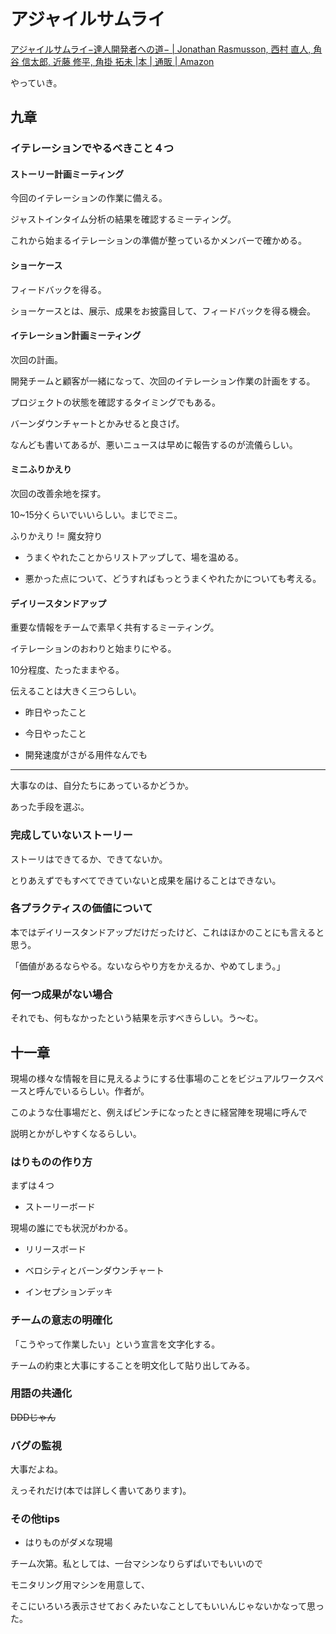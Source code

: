 # アジャイルサムライ

[アジャイルサムライ−達人開発者への道− | Jonathan Rasmusson, 西村 直人, 角谷 信太郎, 近藤 修平, 角掛 拓未 |本 | 通販 | Amazon](https://www.amazon.co.jp/%E3%82%A2%E3%82%B8%E3%83%A3%E3%82%A4%E3%83%AB%E3%82%B5%E3%83%A0%E3%83%A9%E3%82%A4%E2%88%92%E9%81%94%E4%BA%BA%E9%96%8B%E7%99%BA%E8%80%85%E3%81%B8%E3%81%AE%E9%81%93%E2%88%92-Jonathan-Rasmusson/dp/4274068560)

やっていき。

## 九章

### イテレーションでやるべきこと４つ

#### ストーリー計画ミーティング

今回のイテレーションの作業に備える。

ジャストインタイム分析の結果を確認するミーティング。

これから始まるイテレーションの準備が整っているかメンバーで確かめる。

#### ショーケース

フィードバックを得る。

ショーケースとは、展示、成果をお披露目して、フィードバックを得る機会。

#### イテレーション計画ミーティング

次回の計画。

開発チームと顧客が一緒になって、次回のイテレーション作業の計画をする。

プロジェクトの状態を確認するタイミングでもある。

バーンダウンチャートとかみせると良さげ。

なんども書いてあるが、悪いニュースは早めに報告するのが流儀らしい。

#### ミニふりかえり

次回の改善余地を探す。

10~15分くらいでいいらしい。まじでミニ。

ふりかえり != 魔女狩り

* うまくやれたことからリストアップして、場を温める。

* 悪かった点について、どうすればもっとうまくやれたかについても考える。

#### デイリースタンドアップ

重要な情報をチームで素早く共有するミーティング。

イテレーションのおわりと始まりにやる。

10分程度、たったままやる。

伝えることは大きく三つらしい。

* 昨日やったこと

* 今日やったこと

* 開発速度がさがる用件なんでも

---

大事なのは、自分たちにあっているかどうか。

あった手段を選ぶ。

### 完成していないストーリー

ストーリはできてるか、できてないか。

とりあえずでもすべてできていないと成果を届けることはできない。

### 各プラクティスの価値について

本ではデイリースタンドアップだけだったけど、これはほかのことにも言えると思う。

「価値があるならやる。ないならやり方をかえるか、やめてしまう。」

### 何一つ成果がない場合

それでも、何もなかったという結果を示すべきらしい。う〜む。

## 十一章

現場の様々な情報を目に見えるようにする仕事場のことをビジュアルワークスペースと呼んでいるらしい。作者が。

このような仕事場だと、例えばピンチになったときに経営陣を現場に呼んで

説明とかがしやすくなるらしい。

### はりものの作り方

まずは４つ

* ストーリーボード

現場の誰にでも状況がわかる。

* リリースボード

* ベロシティとバーンダウンチャート

* インセプションデッキ

### チームの意志の明確化

「こうやって作業したい」という宣言を文字化する。

チームの約束と大事にすることを明文化して貼り出してみる。


### 用語の共通化

~~DDDじゃん~~

### バグの監視

大事だよね。

えっそれだけ(本では詳しく書いてあります)。

### その他tips

* はりものがダメな現場

チーム次第。私としては、一台マシンなりらずぱいでもいいので

モニタリング用マシンを用意して、

そこにいろいろ表示させておくみたいなことしてもいいんじゃないかなって思った。
